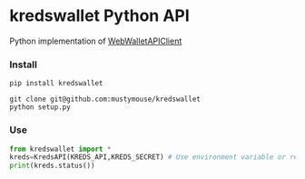 # kredswallet Python API
Python implementation of [WebWalletAPIClient](https://kredswallet.com/wallet/apidocs)

### Install
`pip install kredswallet`

```
git clone git@github.com:mustymouse/kredswallet
python setup.py
```

### Use
```python
from kredswallet import *
kreds=KredsAPI(KREDS_API,KREDS_SECRET) # Use environment variable or replace with your key and secret
print(kreds.status())
```
